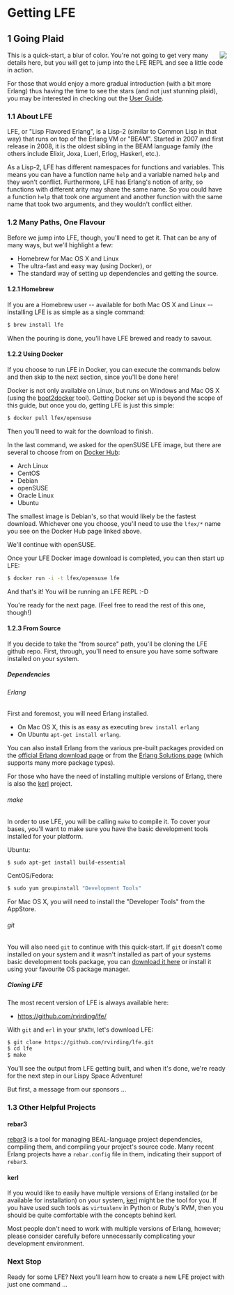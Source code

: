 # Getting LFE


## 1 Going Plaid

<img src="https://raw.github.com/lfe/docs/master/images/plaid.jpg"
     style="float: right;">
This is a quick-start, a blur of color. You're not going to get very many
details here, but you *will* get to jump into the LFE REPL and see a little
code in action.

For those that would enjoy a more gradual introduction (with a bit more Erlang)
thus having the time to see the stars (and not just stunning plaid), you may be
interested in checking out the
<a href="http://docs.lfe.io/user-guide/intro/1.html">User Guide</a>.


### 1.1 About LFE

LFE, or "Lisp Flavored Erlang", is a Lisp-2 (similar to Common Lisp in that
way) that runs on top of the Erlang VM or "BEAM". Started in 2007 and first
release in 2008, it is the oldest sibling in the BEAM language family
(the others include Elixir, Joxa, Luerl, Erlog, Haskerl, etc.).

As a Lisp-2, LFE has different namespaces for functions and variables. This
means you can have a function name ``help`` and a variable named ``help``
and they won't conflict. Furthermore, LFE has Erlang's notion of arity, so
functions with different arity may share the same name. So you could have
a function ``help`` that took one argument and another function with the
same name that took two arguments, and they wouldn't conflict either.


### 1.2 Many Paths, One Flavour

Before we jump into LFE, though, you'll need to get it. That can be any
of many ways, but we'll highlight a few:

 * Homebrew for Mac OS X and Linux
 * The ultra-fast and easy way (using Docker), or
 * The standard way of setting up dependencies and getting the source.


#### 1.2.1 Homebrew

If you are a Homebrew user -- available for both Mac OS X and Linux --
installing LFE is as simple as a single command:

```bash
$ brew install lfe
```

When the pouring is done, you'll have LFE brewed and ready to savour.

#### 1.2.2 Using Docker

If you choose to run LFE in Docker, you can execute the commands below and then
skip to the next section, since you'll be done here!

Docker is not only available on Linux, but runs on Windows and Mac OS X
(using the [boot2docker](http://boot2docker.io/) tool). Getting Docker
set up is beyond the scope of this guide, but once you do, getting LFE
is just this simple:

```bash
$ docker pull lfex/opensuse
```

Then you'll need to wait for the download to finish.

In the last command, we asked for the openSUSE LFE image, but there are several
to choose from on [Docker Hub](https://registry.hub.docker.com/repos/lfex/):

* Arch Linux
* CentOS
* Debian
* openSUSE
* Oracle Linux
* Ubuntu

The smallest image is Debian's, so that would likely be the fastest download.
Whichever one you choose, you'll need to use the ``lfex/*`` name you see
on the Docker Hub page linked above.

We'll continue with openSUSE.

Once your LFE Docker image download is completed, you can then start up LFE:

```bash
$ docker run -i -t lfex/opensuse lfe
```

And that's it! You will be running an LFE REPL :-D

You're ready for the next page. (Feel free to read the rest of this one,
though!)


#### 1.2.3 From Source

If you decide to take the "from source" path, you'll be cloning the LFE github
repo. First, through, you'll need to ensure you have some software installed
on your system.


##### Dependencies

###### Erlang

First and foremost, you will need Erlang installed.

 * On Mac OS X, this is as easy as executing ```brew install erlang```
 * On Ubuntu ```apt-get install erlang```.

You can also install Erlang from the various pre-built packages
provided on the <a href="http://www.erlang.org/download.html">official Erlang
download page</a> or from the
<a href="https://www.erlang-solutions.com/downloads/download-erlang-otp">Erlang
Solutions page</a> (which supports many more package types).

For those who have the need of installing multiple versions of Erlang, there is
also the [kerl](https://github.com/spawngrid/kerl) project.

###### make

In order to use LFE, you will be calling ``make`` to compile it. To cover your
bases, you'll want to make sure you have the basic development tools installed
for your platform.

Ubuntu:

```bash
$ sudo apt-get install build-essential
```

CentOS/Fedora:

```bash
$ sudo yum groupinstall "Development Tools"
```

For Mac OS X, you will need to install the "Developer Tools" from the AppStore.

###### git

You will also need ``git`` to continue with this quick-start. If ``git`` doesn't come installed on your system and it wasn't installed as part of your systems basic development tools package, you can <a href="http://git-scm.com/downloads">download it here</a>
or install it using your favourite OS package manager.

##### Cloning LFE

The most recent version of LFE is always available here:
 * https://github.com/rvirding/lfe/

With ``git`` and ``erl`` in your ``$PATH``, let's download LFE:

```bash
$ git clone https://github.com/rvirding/lfe.git
$ cd lfe
$ make
```

You'll see the output from LFE getting built, and when it's done, we're ready for the next step in our Lispy Space Adventure!

But first, a message from our sponsors ...


### 1.3 Other Helpful Projects

#### rebar3

[rebar3](https://github.com/erlang/rebar3/) is a tool for managing BEAL-language project dependencies, compiling them, and
compiling your project's source code. Many recent Erlang projects have a
``rebar.config`` file in them, indicating their support of ``rebar3``.

#### kerl

If you would like to easily have multiple versions of Erlang installed (or be
available for installation) on your system,
[kerl](https://github.com/spawngrid/kerl) might be the tool for you. If
you have used such tools as ``virtualenv`` in Python or Ruby's RVM, then you
should be quite comfortable with the concepts behind kerl.

Most people don't need to work with multiple versions of Erlang, however;
please consider carefully before unnecessarily complicating your development
environment.


### Next Stop

Ready for some LFE? Next you'll learn how to create a new LFE project with
just one command ...

